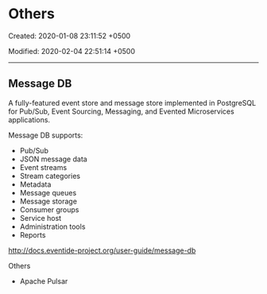 # Others

Created: 2020-01-08 23:11:52 +0500

Modified: 2020-02-04 22:51:14 +0500

---

## Message DB

A fully-featured event store and message store implemented in PostgreSQL for Pub/Sub, Event Sourcing, Messaging, and Evented Microservices applications.

Message DB supports:

- Pub/Sub
- JSON message data
- Event streams
- Stream categories
- Metadata
- Message queues
- Message storage
- Consumer groups
- Service host
- Administration tools
- Reports

<http://docs.eventide-project.org/user-guide/message-db>

Others

- Apache Pulsar
